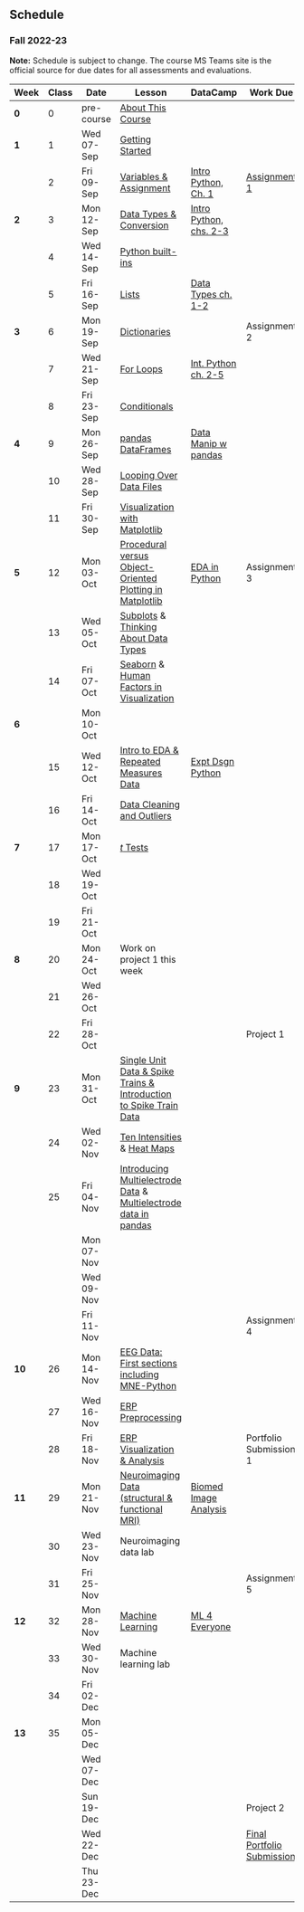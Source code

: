 ## Schedule
### Fall 2022-23

**Note:** Schedule is subject to change. The course MS Teams site is the official source for due dates for all assessments and evaluations.

| Week   | Class | Date       | Lesson                                                                                                                                                                                                  | DataCamp                                                                                       | Work Due                                                                                                          |
|--------|-------|------------|---------------------------------------------------------------------------------------------------------------------------------------------------------------------------------------------------------|------------------------------------------------------------------------------------------------|-------------------------------------------------------------------------------------------------------------------|
| **0**  | 0     | pre-course | [About This Course](https://neuraldatascience.io/1/why.html)                                                                                                                                            |                                                                                                |                                                                                                                   |
| **1**  | 1     | Wed 07-Sep | [Getting Started](https://neuraldatascience.io/2/learning_objectives.html)                                                                                                                              |                                                                                                |                                                                                                                   |
|        | 2     | Fri 09-Sep | [Variables & Assignment](https://neuraldatascience.io/3/variables-and-assignment.html)                                                                                                                  | [Intro Python, Ch. 1](https://learn.datacamp.com/courses/intro-to-python-for-data-science)     | [Assignment 1](https://dalpsychneuro.github.io/NESC_3505/Assignments/Assignment_1/Assignment_1)                   |
| **2**  | 3     | Mon 12-Sep | [Data Types & Conversion](https://neuraldatascience.io/3/types-conversion.html)                                                                                                                         | [Intro Python, chs. 2-3](https://learn.datacamp.com/courses/intro-to-python-for-data-science)  |                                                                                                                   |
|        | 4     | Wed 14-Sep | [Python built-ins](https://neuraldatascience.io/3/built-in.html)                                                                                                                                        |                                                                                                |                                                                                                                   |
|        | 5     | Fri 16-Sep | [Lists](https://neuraldatascience.io/3/lists.html)                                                                                                                                                      | [Data Types ch. 1-2](https://learn.datacamp.com/courses/data-types-for-data-science-in-python) |                                                                                                                   |
| **3**  | 6     | Mon 19-Sep | [Dictionaries](https://neuraldatascience.io/3/dictionaries.html)                                                                                                                                        |                                                                                                | Assignment 2                                                                                                      |
|        | 7     | Wed 21-Sep | [For Loops](https://neuraldatascience.io/3/for-loops.html)                                                                                                                                              | [Int. Python ch. 2-5](https://learn.datacamp.com/courses/intermediate-python)                  |                                                                                                                   |
|        | 8     | Fri 23-Sep | [Conditionals](https://neuraldatascience.io/3/conditionals.html)                                                                                                                                        |                                                                                                |                                                                                                                   |
| **4**  | 9     | Mon 26-Sep | [pandas DataFrames](https://neuraldatascience.io/3/pandas-dataframes.html)                                                                                                                              | [Data Manip w pandas](https://learn.datacamp.com/courses/data-manipulation-with-pandas)        |                                                                                                                   |
|        | 10    | Wed 28-Sep | [Looping Over Data Files](https://neuraldatascience.io/3/looping-data-files.html)                                                                                                                       |                                                                                                |                                                                                                                   |
|        | 11    | Fri 30-Sep | [Visualization with Matplotlib](https://neuraldatascience.io/visualization/plotting.html)                                                                                                               |                                                                                                |                                                                                                                   |
| **5**  | 12    | Mon 03-Oct | [Procedural versus Object-Oriented Plotting in Matplotlib](https://neuraldatascience.io/visualization/proc_vs_oo.html)                                                                                  | [EDA in Python](https://learn.datacamp.com/courses/exploratory-data-analysis-in-python)        | Assignment 3                                                                                                      |
|        | 13    | Wed 05-Oct |  [Subplots](https://neuraldatascience.io/visualization/subplots.html) & [Thinking About Data Types](https://neuraldatascience.io/visualization/plotting_types.html)                                     |                                                                                                |                                                                                                                   |
|        | 14    | Fri 07-Oct |  [Seaborn](https://neuraldatascience.io/visualization/seaborn.html) & [Human Factors in Visualization](https://neuraldatascience.io/visualization/human_factors.html)                                   |                                                                                                |                                                                                                                   |
| **6**  |       | Mon 10-Oct |                                                                                                                                                                                                         |                                                                                                |                                                                                                                   |
|        | 15    | Wed 12-Oct | [Intro to EDA & Repeated Measures Data](https://neuraldatascience.io/eda/introduction.html)                                                                                                             | [Expt Dsgn Python](https://learn.datacamp.com/courses/experimental-design-in-python)           |                                                                                                                   |
|        | 16    | Fri 14-Oct | [Data Cleaning and Outliers](https://neuraldatascience.io/eda/data_cleaning.html)                                                                                                                       |                                                                                                |                                                                                                                   |
| **7**  | 17    | Mon 17-Oct | [*t* Tests](https://neuraldatascience.io/eda/ttests.html)                                                                                                                                               |                                                                                                |                                                                                                                   |
|        | 18    | Wed 19-Oct |                                                                                                                                                                                                         |                                                                                                |                                                                                                                   |
|        | 19    | Fri 21-Oct |                                                                                                                                                                                                         |                                                                                                |                                                                                                                   |
| **8**  | 20    | Mon 24-Oct | Work on project 1 this week                                                                                                                                                                             |                                                                                                |                                                                                                                   |
|        | 21    | Wed 26-Oct |                                                                                                                                                                                                         |                                                                                                |                                                                                                                   |
|        | 22    | Fri 28-Oct |                                                                                                                                                                                                         |                                                                                                | Project 1                                                                                                         |
| **9**  | 23    | Mon 31-Oct | [Single Unit Data & Spike Trains & Introduction to Spike Train Data](https://neuraldatascience.io/single_unit/introduction.html)                                                                        |                                                                                                |                                                                                                                   |
|        | 24    | Wed 02-Nov | [Ten Intensities](https://neuraldatascience.io/single_unit/ten_intensities.html#) & [Heat Maps](https://neuraldatascience.io/single_unit/heat_maps.html)                                                |                                                                                                |                                                                                                                   |
|        | 25    | Fri 04-Nov | [Introducing Multielectrode Data](https://neuraldatascience.io/single_unit/intro_multielec_data.html) & [Multielectrode data in pandas](https://neuraldatascience.io/single_unit/pandas_multielec.html) |                                                                                                |                                                                                                                   |
|        |       | Mon 07-Nov |                                                                                                                                                                                                         |                                                                                                |                                                                                                                   |
|        |       | Wed 09-Nov |                                                                                                                                                                                                         |                                                                                                |                                                                                                                   |
|        |       | Fri 11-Nov |                                                                                                                                                                                                         |                                                                                                | Assignment 4                                                                                                      |
| **10** | 26    | Mon 14-Nov | [EEG Data: First sections including MNE-Python](https://neuraldatascience.io/eeg/introduction.html)                                                                                                     |                                                                                                |                                                                                                                   |
|        | 27    | Wed 16-Nov | [ERP Preprocessing](https://neuraldatascience.io/eeg/erp_preprocessing)                                                                                                                                 |                                                                                                |                                                                                                                   |
|        | 28    | Fri 18-Nov | [ERP Visualization & Analysis](https://neuraldatascience.io/eeg/erp_vis_analysis)                                                                                                                       |                                                                                                | Portfolio Submission 1                                                                                            |
| **11** | 29    | Mon 21-Nov | [Neuroimaging Data (structural & functional MRI)](https://neuraldatascience.io/mri/introduction.html)                                                                                                   | [Biomed Image Analysis](https://www.datacamp.com/courses/biomedical-image-analysis-in-python)  |                                                                                                                   |
|        | 30    | Wed 23-Nov | Neuroimaging data lab                                                                                                                                                                                   |                                                                                                |                                                                                                                   |
|        | 31    | Fri 25-Nov |                                                                                                                                                                                                         |                                                                                                | Assignment 5                                                                                                      |
| **12** | 32    | Mon 28-Nov | [Machine Learning](https://neuraldatascience.io/machine_learning/introduction.html)                                                                                                                     | [ML 4 Everyone](https://learn.datacamp.com/courses/machine-learning-for-everyone)              |                                                                                                                   |
|        | 33    | Wed 30-Nov | Machine learning lab                                                                                                                                                                                    |                                                                                                |                                                                                                                   |
|        | 34    | Fri 02-Dec |                                                                                                                                                                                                         |                                                                                                |                                                                                                                   |
| **13** | 35    | Mon 05-Dec |                                                                                                                                                                                                         |                                                                                                |                                                                                                                   |
|        |       | Wed 07-Dec |                                                                                                                                                                                                         |                                                                                                |                                                                                                                   |
|        |       | Sun 19-Dec |                                                                                                                                                                                                         |                                                                                                | Project 2                                                                                                         |
|        |       | Wed 22-Dec |                                                                                                                                                                                                         |                                                                                                | [Final Portfolio Submission](https://dalpsychneuro.github.io/NESC_3505/rubrics#portfolio-final-submission-rubric) |
|        |       | Thu 23-Dec |                                                                                                                                                                                                         |                                                                                                |                                                                                                                   |
